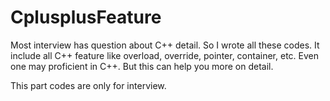 # CplusplusFeature
Most interview has question about C++ detail. So I wrote all these codes. It include all C++ feature like overload, override, pointer, container, etc. Even one may proficient in C++. But this can help you more on detail.

This part codes are only for interview.
